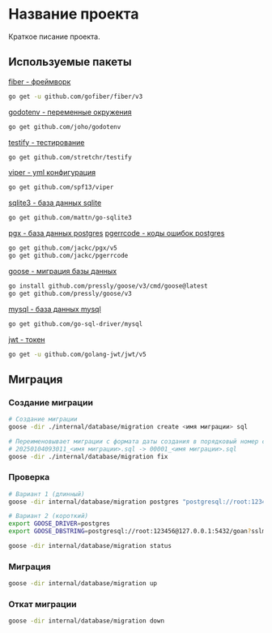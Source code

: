 # Название проекта

Краткое писание проекта.

## Используемые пакеты

[fiber - фреймворк](https://github.com/gofiber/fiber)

```bash
go get -u github.com/gofiber/fiber/v3
```

[godotenv - переменные окружения](https://github.com/joho/godotenv)

```bash
go get github.com/joho/godotenv
```

[testify - тестирование](https://github.com/stretchr/testify)

```bash
go get github.com/stretchr/testify
```

[viper - yml конфигурация](https://github.com/spf13/viper)

```bash
go get github.com/spf13/viper
```

[sqlite3 - база данных sqlite](https://github.com/mattn/go-sqlite3)

```bash
go get github.com/mattn/go-sqlite3
```

[pgx - база данных postgres](https://github.com/jackc/pgx)
[pgerrcode - коды ошибок postgres](https://github.com/jackc/pgerrcode)

```bash
go get github.com/jackc/pgx/v5
go get github.com/jackc/pgerrcode
```

[goose - миграция базы данных](https://github.com/pressly/goose)

```bash
go install github.com/pressly/goose/v3/cmd/goose@latest
go get github.com/pressly/goose/v3
```

[mysql - база данных mysql](https://github.com/go-sql-driver/mysql)

```bash
go get github.com/go-sql-driver/mysql
```

[jwt - токен](https://github.com/golang-jwt/jwt)

```bash
go get -u github.com/golang-jwt/jwt/v5
```

## Миграция

### Создание миграции

```bash
# Создание миграции
goose -dir ./internal/database/migration create <имя миграции> sql

# Переименовывает миграции с формата даты создания в порядковый номер создания
# 20250104093011_<имя миграции>.sql -> 00001_<имя миграции>.sql
goose -dir ./internal/database/migration fix
```

### Проверка

```bash
# Вариант 1 (длинный)
goose -dir internal/database/migration postgres "postgresql://root:123456@127.0.0.1:5432/goan?sslmode=disable" status

# Вариант 2 (короткий)
export GOOSE_DRIVER=postgres
export GOOSE_DBSTRING=postgresql://root:123456@127.0.0.1:5432/goan?sslmode=disable

goose -dir internal/database/migration status
```

### Миграция

```bash
goose -dir internal/database/migration up
```

### Откат миграции

```bash
goose -dir internal/database/migration down
```
